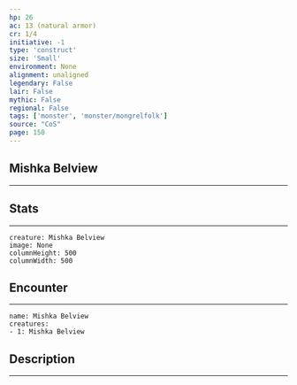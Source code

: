```yaml
---
hp: 26
ac: 13 (natural armor)
cr: 1/4
initiative: -1
type: 'construct'    
size: 'Small'
environment: None
alignment: unaligned
legendary: False
lair: False
mythic: False
regional: False
tags: ['monster', 'monster/mongrelfolk']
source: "CoS"
page: 150
---
```


## Mishka Belview
---



## Stats
---

```statblock
creature: Mishka Belview
image: None
columnHeight: 500
columnWidth: 500
```

## Encounter
---

```encounter-table
name: Mishka Belview
creatures:
- 1: Mishka Belview
```

## Description
---




